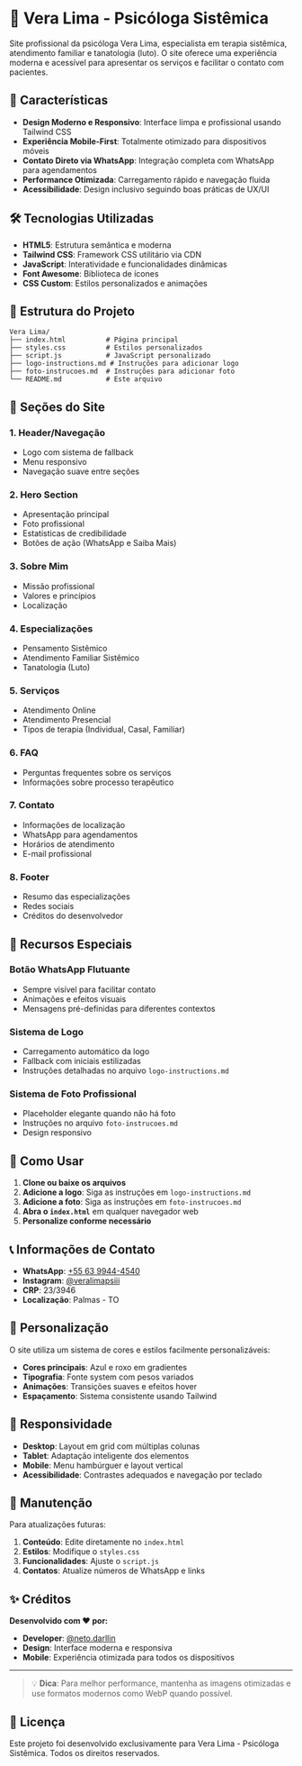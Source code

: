 # 🧠 Vera Lima - Psicóloga Sistêmica

Site profissional da psicóloga Vera Lima, especialista em terapia sistêmica, atendimento familiar e tanatologia (luto). O site oferece uma experiência moderna e acessível para apresentar os serviços e facilitar o contato com pacientes.

## 🌟 Características

- **Design Moderno e Responsivo**: Interface limpa e profissional usando Tailwind CSS
- **Experiência Mobile-First**: Totalmente otimizado para dispositivos móveis
- **Contato Direto via WhatsApp**: Integração completa com WhatsApp para agendamentos
- **Performance Otimizada**: Carregamento rápido e navegação fluida
- **Acessibilidade**: Design inclusivo seguindo boas práticas de UX/UI

## 🛠 Tecnologias Utilizadas

- **HTML5**: Estrutura semântica e moderna
- **Tailwind CSS**: Framework CSS utilitário via CDN
- **JavaScript**: Interatividade e funcionalidades dinâmicas
- **Font Awesome**: Biblioteca de ícones
- **CSS Custom**: Estilos personalizados e animações

## 📁 Estrutura do Projeto

```
Vera Lima/
├── index.html          # Página principal
├── styles.css          # Estilos personalizados
├── script.js           # JavaScript personalizado
├── logo-instructions.md # Instruções para adicionar logo
├── foto-instrucoes.md  # Instruções para adicionar foto
└── README.md           # Este arquivo
```

## 🎯 Seções do Site

### 1. **Header/Navegação**
- Logo com sistema de fallback
- Menu responsivo
- Navegação suave entre seções

### 2. **Hero Section**
- Apresentação principal
- Foto profissional
- Estatísticas de credibilidade
- Botões de ação (WhatsApp e Saiba Mais)

### 3. **Sobre Mim**
- Missão profissional
- Valores e princípios
- Localização

### 4. **Especializações**
- Pensamento Sistêmico
- Atendimento Familiar Sistêmico
- Tanatologia (Luto)

### 5. **Serviços**
- Atendimento Online
- Atendimento Presencial
- Tipos de terapia (Individual, Casal, Familiar)

### 6. **FAQ**
- Perguntas frequentes sobre os serviços
- Informações sobre processo terapêutico

### 7. **Contato**
- Informações de localização
- WhatsApp para agendamentos
- Horários de atendimento
- E-mail profissional

### 8. **Footer**
- Resumo das especializações
- Redes sociais
- Créditos do desenvolvedor

## 📱 Recursos Especiais

### Botão WhatsApp Flutuante
- Sempre visível para facilitar contato
- Animações e efeitos visuais
- Mensagens pré-definidas para diferentes contextos

### Sistema de Logo
- Carregamento automático da logo
- Fallback com iniciais estilizadas
- Instruções detalhadas no arquivo `logo-instructions.md`

### Sistema de Foto Profissional
- Placeholder elegante quando não há foto
- Instruções no arquivo `foto-instrucoes.md`
- Design responsivo

## 🚀 Como Usar

1. **Clone ou baixe os arquivos**
2. **Adicione a logo**: Siga as instruções em `logo-instructions.md`
3. **Adicione a foto**: Siga as instruções em `foto-instrucoes.md`
4. **Abra o `index.html`** em qualquer navegador web
5. **Personalize conforme necessário**

## 📞 Informações de Contato

- **WhatsApp**: [+55 63 9944-4540](https://wa.me/556399444540)
- **Instagram**: [@veralimapsiii](https://www.instagram.com/veralimapsiii/)
- **CRP**: 23/3946
- **Localização**: Palmas - TO

## 🎨 Personalização

O site utiliza um sistema de cores e estilos facilmente personalizáveis:

- **Cores principais**: Azul e roxo em gradientes
- **Tipografia**: Fonte system com pesos variados
- **Animações**: Transições suaves e efeitos hover
- **Espaçamento**: Sistema consistente usando Tailwind

## 📱 Responsividade

- **Desktop**: Layout em grid com múltiplas colunas
- **Tablet**: Adaptação inteligente dos elementos
- **Mobile**: Menu hambúrguer e layout vertical
- **Acessibilidade**: Contrastes adequados e navegação por teclado

## 🔧 Manutenção

Para atualizações futuras:

1. **Conteúdo**: Edite diretamente no `index.html`
2. **Estilos**: Modifique o `styles.css`
3. **Funcionalidades**: Ajuste o `script.js`
4. **Contatos**: Atualize números de WhatsApp e links

## ✨ Créditos

**Desenvolvido com ♥ por:**
- **Developer**: [@neto.darllin](https://www.instagram.com/neto.darllin/)
- **Design**: Interface moderna e responsiva
- **Mobile**: Experiência otimizada para todos os dispositivos

---

> 💡 **Dica**: Para melhor performance, mantenha as imagens otimizadas e use formatos modernos como WebP quando possível.

## 📄 Licença

Este projeto foi desenvolvido exclusivamente para Vera Lima - Psicóloga Sistêmica. Todos os direitos reservados.
